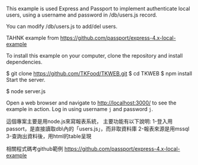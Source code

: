This example is used Express and Passport to implement authenticate local users, using a username and password in /db/users.js record.

You can modify /db/users.js to add/del users.

TAHNK example from https://github.com/passport/express-4.x-local-example

To install this example on your computer, clone the repository and install dependencies.

$ git clone https://github.com/TKFood/TKWEB.git
$ cd TKWEB
$ npm install
Start the server.

$ node server.js

Open a web browser and navigate to [http://localhost:3000/](http://127.0.0.1:3000/)
to see the example in action.  Log in using username `j` and password `j`.

這個專案主要是用node.js來寫報表系統，
主要功能有以下說明:
1-登入用passort，是直接讀取db\內的「users.js」，而非取資料庫
2-報表來源是用mssql
3-查詢出資料後，用html的table呈現

相關程式碼考github範例
https://github.com/passport/express-4.x-local-example
